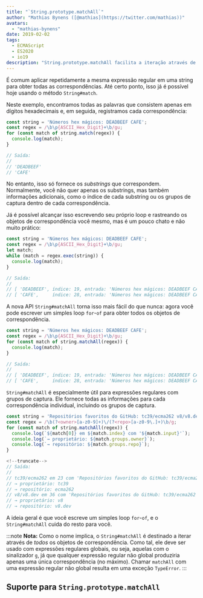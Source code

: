 ```yaml
---
title: "`String.prototype.matchAll`"
author: "Mathias Bynens ([@mathias](https://twitter.com/mathias))"
avatars:
  - "mathias-bynens"
date: 2019-02-02
tags:
  - ECMAScript
  - ES2020
  - io19
description: "String.prototype.matchAll facilita a iteração através de todos os objetos de correspondência que uma expressão regular produz."
---
```

É comum aplicar repetidamente a mesma expressão regular em uma string para obter todas as correspondências. Até certo ponto, isso já é possível hoje usando o método `String#match`.

Neste exemplo, encontramos todas as palavras que consistem apenas em dígitos hexadecimais e, em seguida, registramos cada correspondência:

```js
const string = 'Números hex mágicos: DEADBEEF CAFE';
const regex = /\b\p{ASCII_Hex_Digit}+\b/gu;
for (const match of string.match(regex)) {
  console.log(match);
}

// Saída:
//
// 'DEADBEEF'
// 'CAFE'
```

No entanto, isso só fornece os _substrings_ que correspondem. Normalmente, você não quer apenas os substrings, mas também informações adicionais, como o índice de cada substring ou os grupos de captura dentro de cada correspondência.

Já é possível alcançar isso escrevendo seu próprio loop e rastreando os objetos de correspondência você mesmo, mas é um pouco chato e não muito prático:

```js
const string = 'Números hex mágicos: DEADBEEF CAFE';
const regex = /\b\p{ASCII_Hex_Digit}+\b/gu;
let match;
while (match = regex.exec(string)) {
  console.log(match);
}

// Saída:
//
// [ 'DEADBEEF', índice: 19, entrada: 'Números hex mágicos: DEADBEEF CAFE' ]
// [ 'CAFE',     índice: 28, entrada: 'Números hex mágicos: DEADBEEF CAFE' ]
```

A nova API `String#matchAll` torna isso mais fácil do que nunca: agora você pode escrever um simples loop `for`-`of` para obter todos os objetos de correspondência.

```js
const string = 'Números hex mágicos: DEADBEEF CAFE';
const regex = /\b\p{ASCII_Hex_Digit}+\b/gu;
for (const match of string.matchAll(regex)) {
  console.log(match);
}

// Saída:
//
// [ 'DEADBEEF', índice: 19, entrada: 'Números hex mágicos: DEADBEEF CAFE' ]
// [ 'CAFE',     índice: 28, entrada: 'Números hex mágicos: DEADBEEF CAFE' ]
```

`String#matchAll` é especialmente útil para expressões regulares com grupos de captura. Ele fornece todas as informações para cada correspondência individual, incluindo os grupos de captura.

```js
const string = 'Repositórios favoritos do GitHub: tc39/ecma262 v8/v8.dev';
const regex = /\b(?<owner>[a-z0-9]+)\/(?<repo>[a-z0-9\.]+)\b/g;
for (const match of string.matchAll(regex)) {
  console.log(`${match[0]} em ${match.index} com '${match.input}'`);
  console.log(`→ proprietário: ${match.groups.owner}`);
  console.log(`→ repositório: ${match.groups.repo}`);
}

<!--truncate-->
// Saída:
//
// tc39/ecma262 em 23 com 'Repositórios favoritos do GitHub: tc39/ecma262 v8/v8.dev'
// → proprietário: tc39
// → repositório: ecma262
// v8/v8.dev em 36 com 'Repositórios favoritos do GitHub: tc39/ecma262 v8/v8.dev'
// → proprietário: v8
// → repositório: v8.dev
```

A ideia geral é que você escreve um simples loop `for`-`of`, e o `String#matchAll` cuida do resto para você.

:::note
**Nota:** Como o nome implica, o `String#matchAll` é destinado a iterar através de _todos_ os objetos de correspondência. Como tal, ele deve ser usado com expressões regulares globais, ou seja, aquelas com o sinalizador `g`, já que qualquer expressão regular não global produziria apenas uma única correspondência (no máximo). Chamar `matchAll` com uma expressão regular não global resulta em uma exceção `TypeError`.
:::

## Suporte para `String.prototype.matchAll`

<feature-support chrome="73 /blog/v8-release-73#string.prototype.matchall"
                 firefox="67"
                 safari="13"
                 nodejs="12"
                 babel="sim https://github.com/zloirock/core-js#ecmascript-string-and-regexp"></feature-support>
